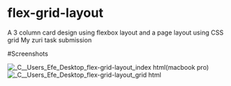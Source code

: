 # flex-grid-layout
A 3 column card design using flexbox layout and a page layout using CSS grid
My zuri task submission


#Screenshots

![_C__Users_Efe_Desktop_flex-grid-layout_index html(macbook pro)](https://user-images.githubusercontent.com/105175740/174068158-26848987-1c4a-4451-9d2d-69b367a235ef.png)
![_C__Users_Efe_Desktop_flex-grid-layout_grid html](https://user-images.githubusercontent.com/105175740/174068180-915fc8ad-2323-49eb-8a7f-bbbae4606736.png)
